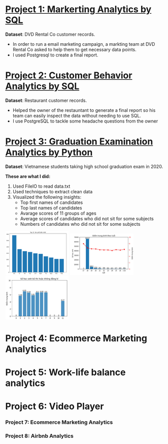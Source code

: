 # [Project 1: Markerting Analytics by SQL](https://github.com/Trisdoan/SQL_Serious_SQL/blob/main/Marketing_Analytics/README.md)

**Dataset**: DVD Rental Co customer records.

* In order to run a email marketing campaign, a markting team at DVD Rental Co asked to help them to get necessary data points. 
* I used Postgresql to create a final report.

# [Project 2: Customer Behavior Analytics by SQL](https://github.com/Trisdoan/SQL_Serious_SQL/tree/main/Danny_Dinner_Analytics)

**Dataset**: Restaurant customer records.
* Helped the owner of the restauntant to generate a final report so his team can easily inspect the data without needing to use SQL.
* I use PostgreSQL to tackle some headache questions from the owner


# [Project 3: Graduation Examination Analytics by Python](https://github.com/Trisdoan/Graduation_Examination_Analytics)

**Dataset**: Vietnamese students taking high school graduation exam in 2020.

__These are what I did:__
1. Used FileIO to read data.txt
2. Used techniques to extract clean data
3. Visualized the following insights:
    * Top first names of candidates
    * Top last names of candidates
    * Avarage scores of 11 groups of ages
    * Average scores of candidates who did not sit for some subjects
    * Numbers of candidates who did not sit for some subjects

<img src="images/1.jpg" width="200"/> <img src="images/2.jpg" width="200"/> <img src="images/3.jpg" width="200"/>




# Project 4: Ecommerce Marketing Analytics




# Project 5: Work-life balance analytics



# Project 6: Video Player




### Project 7: Ecommerce Marketing Analytics




### Project 8: Airbnb Analytics


